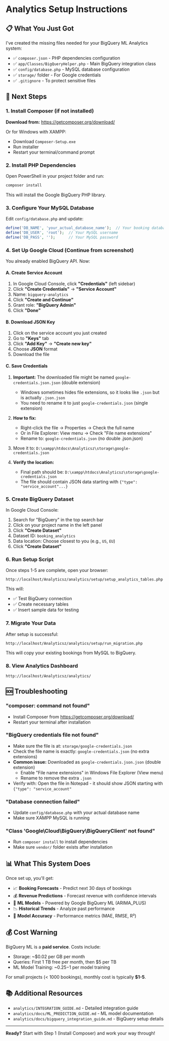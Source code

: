 # Analytics Setup Instructions

## 📋 What You Just Got

I've created the missing files needed for your BigQuery ML Analytics system:

- ✅ `composer.json` - PHP dependencies configuration
- ✅ `app/Classes/BigQueryHelper.php` - Main BigQuery integration class
- ✅ `config/database.php` - MySQL database configuration
- ✅ `storage/` folder - For Google credentials
- ✅ `.gitignore` - To protect sensitive files

## 🚀 Next Steps

### 1. Install Composer (if not installed)

**Download from:** https://getcomposer.org/download/

Or for Windows with XAMPP:

- Download `Composer-Setup.exe`
- Run installer
- Restart your terminal/command prompt

### 2. Install PHP Dependencies

Open PowerShell in your project folder and run:

```powershell
composer install
```

This will install the Google BigQuery PHP library.

### 3. Configure Your MySQL Database

Edit `config/database.php` and update:

```php
define('DB_NAME', 'your_actual_database_name');  // Your booking database
define('DB_USER', 'root');  // Your MySQL username
define('DB_PASS', '');      // Your MySQL password
```

### 4. Set Up Google Cloud (Continue from screenshot)

You already enabled BigQuery API. Now:

#### A. Create Service Account

1. In Google Cloud Console, click **"Credentials"** (left sidebar)
2. Click **"Create Credentials"** → **"Service Account"**
3. Name: `bigquery-analytics`
4. Click **"Create and Continue"**
5. Grant role: **"BigQuery Admin"**
6. Click **"Done"**

#### B. Download JSON Key

1. Click on the service account you just created
2. Go to **"Keys"** tab
3. Click **"Add Key"** → **"Create new key"**
4. Choose **JSON** format
5. Download the file

#### C. Save Credentials

1. **Important:** The downloaded file might be named `google-credentials.json.json` (double extension)
   - Windows sometimes hides file extensions, so it looks like `.json` but is actually `.json.json`
   - You need to rename it to just `google-credentials.json` (single extension)
2. **How to fix:**

   - Right-click the file → Properties → Check the full name
   - Or in File Explorer: View menu → Check "File name extensions"
   - Rename to: `google-credentials.json` (no double .json.json)

3. Move it to: `D:\xampp\htdocs\Analyticsz\storage\google-credentials.json`

4. **Verify the location:**
   - Final path should be: `D:\xampp\htdocs\Analyticsz\storage\google-credentials.json`
   - The file should contain JSON data starting with `{"type": "service_account"...}`

### 5. Create BigQuery Dataset

In Google Cloud Console:

1. Search for "BigQuery" in the top search bar
2. Click on your project name in the left panel
3. Click **"Create Dataset"**
4. Dataset ID: `booking_analytics`
5. Data location: Choose closest to you (e.g., `US`, `EU`)
6. Click **"Create Dataset"**

### 6. Run Setup Script

Once steps 1-5 are complete, open your browser:

```
http://localhost/Analyticsz/analytics/setup/setup_analytics_tables.php
```

This will:

- ✅ Test BigQuery connection
- ✅ Create necessary tables
- ✅ Insert sample data for testing

### 7. Migrate Your Data

After setup is successful:

```
http://localhost/Analyticsz/analytics/setup/run_migration.php
```

This will copy your existing bookings from MySQL to BigQuery.

### 8. View Analytics Dashboard

```
http://localhost/Analyticsz/analytics/
```

## 🆘 Troubleshooting

### "composer: command not found"

- Install Composer from https://getcomposer.org/download/
- Restart your terminal after installation

### "BigQuery credentials file not found"

- Make sure the file is at: `storage/google-credentials.json`
- Check the file name is exactly: `google-credentials.json` (no extra extensions)
- **Common issue:** Downloaded as `google-credentials.json.json` (double extension)
  - Enable "File name extensions" in Windows File Explorer (View menu)
  - Rename to remove the extra `.json`
- Verify with: Open the file in Notepad - it should show JSON starting with `{"type": "service_account"`

### "Database connection failed"

- Update `config/database.php` with your actual database name
- Make sure XAMPP MySQL is running

### "Class 'Google\Cloud\BigQuery\BigQueryClient' not found"

- Run `composer install` to install dependencies
- Make sure `vendor/` folder exists after installation

## 📊 What This System Does

Once set up, you'll get:

- 📈 **Booking Forecasts** - Predict next 30 days of bookings
- 💰 **Revenue Predictions** - Forecast revenue with confidence intervals
- 🤖 **ML Models** - Powered by Google BigQuery ML (ARIMA_PLUS)
- 📉 **Historical Trends** - Analyze past performance
- 🎯 **Model Accuracy** - Performance metrics (MAE, RMSE, R²)

## 💰 Cost Warning

BigQuery ML is a **paid service**. Costs include:

- Storage: ~$0.02 per GB per month
- Queries: First 1 TB free per month, then $5 per TB
- ML Model Training: ~$0.25-$1 per model training

For small projects (< 1000 bookings), monthly cost is typically **$1-5**.

## 📚 Additional Resources

- `analytics/INTEGRATION_GUIDE.md` - Detailed integration guide
- `analytics/docs/ML_PREDICTION_GUIDE.md` - ML model documentation
- `analytics/docs/bigquery_integration_guide.md` - BigQuery setup details

---

**Ready?** Start with Step 1 (Install Composer) and work your way through!
